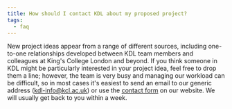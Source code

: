 ```yaml
---
title: How should I contact KDL about my proposed project?
tags:
  - faq
---
```


New project ideas appear from a range of different sources, including one-to-one relationships developed between KDL team members and colleagues at King's College London and beyond. If you think someone in KDL might be particularly interested in your project idea, feel free to drop them a line; however, the team is very busy and managing our workload can be difficult, so in most cases it's easiest to send an email to our generic address (kdl-info@kcl.ac.uk) or use the [contact form](https://forms.clickup.com/26475560/f/t7z18-888/8C8AHFIVVZLW8NTIWA) on our website. We will usually get back to you within a week.
